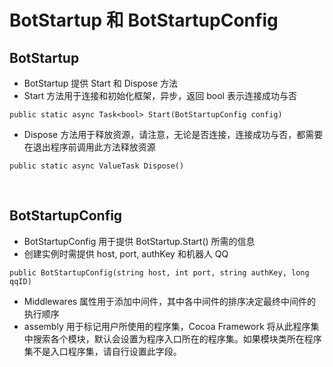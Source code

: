 # BotStartup 和 BotStartupConfig

## BotStartup
- BotStartup 提供 Start 和 Dispose 方法
- Start 方法用于连接和初始化框架，异步，返回 bool 表示连接成功与否
```CSharp
public static async Task<bool> Start(BotStartupConfig config)
```
- Dispose 方法用于释放资源，请注意，无论是否连接，连接成功与否，都需要在退出程序前调用此方法释放资源
```CSharp
public static async ValueTask Dispose()
```

<br>

## BotStartupConfig
- BotStartupConfig 用于提供 BotStartup.Start() 所需的信息
- 创建实例时需提供 host, port, authKey 和机器人 QQ
```CSharp
public BotStartupConfig(string host, int port, string authKey, long qqID)
```
- Middlewares 属性用于添加中间件，其中各中间件的排序决定最终中间件的执行顺序
- assembly 用于标记用户所使用的程序集，Cocoa Framework 将从此程序集中搜索各个模块，默认会设置为程序入口所在的程序集。如果模块类所在程序集不是入口程序集，请自行设置此字段。